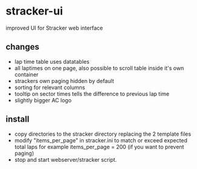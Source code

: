 # stracker-ui
improved UI for Stracker web interface

## changes

 - lap time table uses datatables 
 - all laptimes on one page, also possible to scroll table inside it's own container
 - strackers own paging hidden by default
 - sorting for relevant columns
 - tooltip on sector times tells the difference to previous lap time
 - slightly bigger AC logo
 
 ## install
 
  - copy directories to the stracker directory replacing the 2 template files
  - modify "items_per_page" in stracker.ini to match or exceed expected total laps for example items_per_page = 200 (if you want to prevent paging)
  - stop and start webserver/stracker script. 
